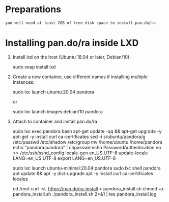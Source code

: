 # Preparations

    you will need at least 2GB of free disk space to install pan.do/ra

# Installing pan.do/ra inside LXD

1) Install lxd on the host (Ubuntu 18.04 or later, Debian/10):

    sudo snap install lxd

2) Create a new container, use different names if installing multiple instances:

    sudo lxc launch ubuntu:20.04 pandora

    or

    sudo lxc launch images:debian/10 pandora

3) Attach to container and install pan.do/ra

    sudo lxc exec pandora bash
    apt-get update -qq && apt-get upgrade -y
    apt-get -y install curl ca-certificates
    sed -i s/ubuntu/pandora/g /etc/passwd /etc/shadow /etc/group
    mv /home/ubuntu /home/pandora
    echo "pandora:pandora" | chpasswd
    echo PasswordAuthentication no >> /etc/ssh/sshd_config
    locale-gen en_US.UTF-8
    update-locale LANG=en_US.UTF-8
    export LANG=en_US.UTF-8

    sudo lxc launch ubuntu-minimal:20.04 pandora
    sudo lxc shell pandora
    apt update && apt -y dist-upgrade
    apt -y install curl ca-certificates locales

    cd /root
    curl -sL https://pan.do/ra-install > pandora_install.sh
    chmod +x pandora_install.sh
    ./pandora_install.sh 2>&1 | tee pandora_install.log




